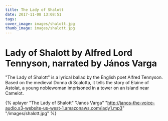 ```yaml
---
title: The Lady of Shalott
date: 2017-11-08 13:08:51
tags:
cover_image: images/shalott.jpg
thumb_image: images/shalott.jpg
---
```

# Lady of Shalott by Alfred Lord Tennyson, narrated by János Varga

"The Lady of Shalott" is a lyrical ballad by the English poet Alfred Tennyson. Based on the medieval Donna di Scalotta, it tells the story of Elaine of Astolat, a young noblewoman imprisoned in a tower on an island near Camelot.

{% aplayer "The Lady of Shalott" "Janos Varga" "http://janos-the-voice-audio.s3-website-us-west-1.amazonaws.com/lady1.mp3" "/images/shalott.jpg"  %}
